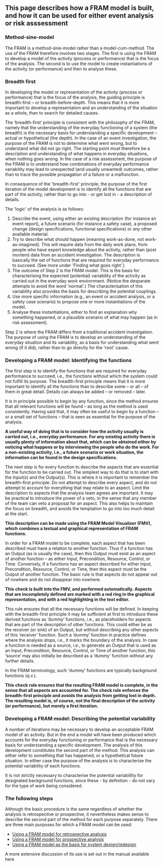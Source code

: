 ## This page describes how a FRAM model is built, and how it can be used for either event analysis or risk asssessment

### Method-sine-model
The FRAM is a method-sine-model rather than a model-cum-method. The use of the FRAM therefore involves two stages. The first is using the FRAM to develop a model of the activity (process or performance) that is the focus of the analysis. The second is to use the model to create instantiations of the activity (or performance) and then to analyse these.

### Breadth first
In developing the model or representation of the activity (process or performance) that is the focus of the analysis, the guiding principle is breadth-first – or breadth-before-depth. This means that it is more important to develop a representation and an understanding of the situation as a whole, than to search for detailed causes.

The ‘breadth-first’ principle is consistent with the philosophy of the FRAM, namely that the understanding of the everyday functioning of a system (the breadth) is the necessary basis for understanding a specific development – actual or hypothetical (the depth). In the case of an event investigation, the purpose of the FRAM is not to determine what went wrong, but to understand what did not go right. The starting point must therefore be a description and understanding of what happens in everyday situaitons, when nothing goes wrong. In the case of a risk assessment, the purpose of the FRAM is to understand how combinations of everyday performance variability may lead to unexpected (and usually unwanted) outcomes, rather than to trace the possible propagation of a failure or a malfunction.

In consequence of the 'breadth-first' principle, the purpose of the first iteration of the model development is to identify all the functions that are part of the activity, rather than to go into - or get lost in - a description of details.

The 'logic' of the analysis is as follows:
1. Describe the event, using either an existing description (for instance an event report), a future scenario (for instance a safety case), a proposed change (design specifications, functional specifications) or any other available material.
2. Try to describe what should happen (meaning work-as-done, not work-as-imagined). This will require data from the daily work place, from people who have expert knowledge about the activity, rather than (post mortem) data from an accident investigation. The description is basically the set of functions that are required for everyday performance to succeed. (See more under 'Finding what goes right'.)
3. The outcome of Step 2 is the FRAM model. This is the basis for characterising the expected (potential) variability of the activity as carried out in the everyday work environment. (Notice the desparate attempts to avoid the word 'normal'.) The characterisation of this variability also provides the basis for describing the potential couplings.
4. Use more specific information (e.g., an event or accident analysis, or a safety case scenario) to propose one or more instantiations of the model.
5. Analyse these instantiations, either to find an explanation why something happened, or a plausible scenario of what may happen (as in risk assessment).

Step 2 is where the FRAM differs from a traditional accident investigation. The purpose of using the FRAM is to develop an understanding of the everyday situation and its variability, as a basis for understanding what went wrong (if it did), rather than to go directly for the 'root' cause.

### Developing a FRAM model: Identifying the functions
The first step is to identify the functions that are required for everyday performance to succeed, i.e., the functions without which the system could not fulfill its purpose. The breadth-first principle means that it is more important to identify all the functions than to describe some – or all – of them in great detail. Details can always be added – or removed – later.

It is in principle possible to begin by any function, since the method ensures that all relevant functions will be found – as long as the method is used consistently. Having said that, it may often be useful to begin by a function – or a small set of functions – that is seen as essential for the purpose of the analysis.

**A useful way of doing that is to consider how the activity usually is carried out, i.e., everyday performance. For any existing activity there is usually plenty of information about that, which can be obtained either by noticing what happens or by interviewing the people who do the work. For a non-existing activity, i.e., a future scenario or work situation, the information can be found in the design specifications.**

The next step is for every function to describe the aspects that are essential for the function to be carried out. The simplest way to do that is to start with the Input(s) and the Output(s). This is where it is important to remember the breadth-first principle. Do not attempt to describe every aspect, and do not attempt to account for everything that may relate to an aspect. Limit the description to aspects that the analysis team agrees are important. It may be practical to introduce the power of a veto, in the sense that any member of the team can veto a proposal for an aspect. This also helps to maintain the focus on breadth, and avoids the temptation to go into too much detail at the start.

**This description can be made using the FRAM Model Visualiser (FMV), which combines a textual and graphical representation of FRAM functions.**

In order for a FRAM model to be complete, each aspect that has been described must have a relation to another function. Thus if a function has an Output (as is usually the case), then this Output must exist as an aspect of another function – as either Input, Precondition, Resource, Control, or Time. Conversely, if a functions has an aspect described for either Input, Precondition, Resource, Control, or Time, then this aspect must be the Output of another function. The basic rule is that aspects do not appear out of nowhere and do not disappear into nowhere.

**This check is built into the FMV, and performed automatically. Aspects that are incompletely defined are marked with a red ring in the graphical representation, and with a red highlighting in the text editor.**

This rule ensures that all the necessary functions will be defined. In keeping with the breadth-first principle it may be sufficient at first to introduce these derived functions as ‘dummy’ functions, i.e., as placeholders for aspects that are part of the description of other functions. This could either be as the receiver (or sink) of an Output, but without describing any other aspects of this ‘receiver’ function. Such a ‘dummy’ function in practice defines where the analysis stops, i.e., it marks the boundary of the analysis. In case a function is needed as a source, i.e., to generate an Output that is used as an Input, Precondition, Resource, Control, or Time of another function, this ‘source’ may also initially be described as a ‘dummy’ function without any further details.

In the FRAM terminology, such 'dummy' functions are typically background functions (q.v.).

**This check rule ensures that the resulting FRAM model is complete, in the sense that all aspects are accounted for. The check rule enforces the breadth-first principle and avoids the analysis from getting lost in depth. The resulting model is, of course, not the final description of the activity (or performance), but merely a first iteration.**

### Developing a FRAM model: Describing the potential variability
A number of iterations may be necessary to develop an acceptable FRAM model of an activity. But in the end a model will have been produced which accounts for the everyday functioning or performance that is the necessary basis for understanding a specific development. The analysis of this development constitutes the second part of the method. This analysis can either refer to something that has happened, or a hypothetical future situation. In either case the purpose of the analysis is to characterise the potential variability of each functions.

It is not strictly necessary to characterise the potential variabillity for designated background functions, since these - by definition - do not vary for the type of work being considered.

### The following steps
Although the basic procedure is the same regardless of whether the analysis is retrospective or prospective, it nevertheless makes sense to describe the second part of the method for each purpose separately. There are three main purposes for which a FRAM model can be used:
- [Using a FRAM model for retrospective analysis](/how_to_build-retro.html)
- [Using a FRAM model for prospective analysis](/how_to_build-pro.html)
- [Using a FRAM model as the basis for system design/redesign](/how_to_build-design.html)

A more extensive discussion of its use is set out in the manual available here